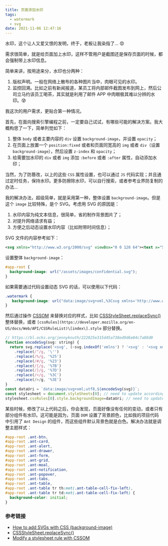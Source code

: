 ```yaml
---
title: 页面添加水印
tags:
  - watermark
  - svg
date: 2021-11-06 12:47:16
---
```


水印，这个让人又爱又恨的发明，终于，老板让我染指了… 😟

需求很简单，就是给页面加上水印，这样不管用户是截图还是保存页面的时候，都会强制带上水印信息。

简单来讲，按用途来分，水印也分两种：

1. 版权声明。一般在网络上散布的各种图片当中，肉眼可见的水印。
2. 监控回溯。比如之前有新闻报道，某员工将内部邮件截图发布到网上，然后公司立马约该员工喝茶，其实就是利用了邮件 APP 中肉眼极其难以分辨的水印。😰

我这次的用户需求，更贴合第一种情况。

首先，在面向搜索引擎编程之前，一定要自己试试，有哪些可能的解决方案。我大概构思了一下，简单列觉如下：

1. 整体 `body` 或者主要内容的 `div` 设置 `background-image`，并设置 `opacity`；
2. 在页面上放置一个 `position:fixed` 或者和页面同宽高的 `img` 或者 `div`（设置 `background-image`），然后设置 `z-index` 和 `opacity`；
3. 给需要加水印的 `div` 或者 `img` 添加 `:before` 或者 `:after` 属性，自动添加水印；

当然，为了防篡改，以上的这些 `CSS` 属性设置，也可以通过 `JS` 代码实现；并且通过定时任务，保持水印。更多防擦除水印，可以自行搜索，或者参考业界防复制的办法…

我的解决办法，超级简单，就是采用第一种，整体设置 `background-image`。但是这个 `image` 比较特殊，是个 SVG。考虑用 SVG 的原因是：

1. 水印内容为纯文本信息，很简单，省的制作背景图片了；
2. 对提升网络请求有益；
3. 方便之后动态设置水印内容（比如附带时间信息）；

SVG 文件的内容参考如下：

``` svg
<svg xmlns="http://www.w3.org/2000/svg" viewBox="0 0 128 64"><text x="50%" y="50%" dominant-baseline="middle" text-anchor="middle" opacity="0.125" fill="#999" font-style="italic" transform-origin="center" transform="rotate(-30)">Confidential</text></svg>
```

设置整体 `background-image`：

``` css
#app-root {
  background-image: url("/assets/images/confidential.svg");
}
```

如果需要通过代码设置动态 SVG 的话，可以使用以下代码：

``` css
.watermark {
   background-image: url("data:image/svg+xml,%3Csvg xmlns='http://www.w3.org/2000/svg' viewBox='0 0 600 200'%3E%3Cpath d='M10 10h123v123H10z'/%3E%3C/svg%3E");
}
```

然后通过操作 [CSSOM](https://developer.mozilla.org/en-US/docs/Web/API/CSS_Object_Model) 来替换对应的样式，比如 [CSSStyleSheet.replaceSync()](https://developer.mozilla.org/en-US/docs/Web/API/CSSStyleSheet/replaceSync) 整体替换，或者 `[cssRules](https://developer.mozilla.org/en-US/docs/Web/API/CSSRuleList)\[index\].style` 部分替换。

``` js
// https://bl.ocks.org/jennyknuth/222825e315d45a738ed9d6e04c7a88d0
function encodeSvg(svg: string) {
  return svg.replace('<svg', (~svg.indexOf('xmlns') ? '<svg' : '<svg xmlns="http://www.w3.org/2000/svg"'))
    .replace(/"/g, '\'')
    .replace(/%/g, '%25')
    .replace(/#/g, '%23')
    .replace(/{/g, '%7B')
    .replace(/}/g, '%7D')
    .replace(/</g, '%3C')
    .replace(/>/g, '%3E')
}
const dataUri = `data:image/svg+xml;utf8,${encodeSvg(svg)}`;
const stylesheet = document.styleSheets[0]; // need to update accordingly
stylesheet.cssRules[0].style.backgroundImage=dataUri; // need to update accordingly
```

某些时候，修改了以上代码之后，你会发现，页面好像没有任何的变动，或者只有部分组件有水印。这可能是因为，页面 `DOM` 设置了背景颜色，比如我的项目代码中引用了 `Ant Design` 的组件，而这些组件默认背景色就是白色。解决办法就是调整主题样式：

``` css
#app-root .ant-btn,
#app-root .ant-card,
#app-root .ant-alert,
#app-root .ant-drawer,
#app-root .ant-form,
#app-root .ant-grid,
#app-root .ant-moal,
#app-root .ant-notification,
#app-root .ant-popover,
#app-root .ant-tabs,
#app-root .ant-table,
#app-root .ant-table tr th:not(.ant-table-cell-fix-left),
#app-root .ant-table tr td:not(.ant-table-cell-fix-left) {
  background-color: initial;
}
```

### 参考链接

- [How to add SVGs with CSS (background-image)](https://www.svgbackgrounds.com/how-to-add-svgs-with-css-background-image/)
- [CSSStyleSheet.replaceSync()](https://developer.mozilla.org/en-US/docs/Web/API/CSSStyleSheet/replaceSync) 
- [Modify a stylesheet rule with CSSOM](https://developer.mozilla.org/en-US/docs/Web/API/CSS_Object_Model/Using_dynamic_styling_information#modify_a_stylesheet_rule_with_cssom)
